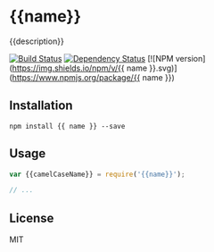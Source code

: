 # {{name}}

{{description}}

[![Build Status](https://img.shields.io/travis/{{owner}}/{{name}}/master.svg)](https://travis-ci.org/{{owner}}/{{name}})
[![Dependency Status](https://img.shields.io/david/{{owner}}/{{name}}/master.svg)](http://david-dm.org/{{owner}}/{{name}})
[![NPM version](https://img.shields.io/npm/v/{{ name }}.svg)](https://www.npmjs.org/package/{{ name }})

## Installation

```
npm install {{ name }} --save
```

## Usage

```js
var {{camelCaseName}} = require('{{name}}');

// ...
```

## License

MIT
